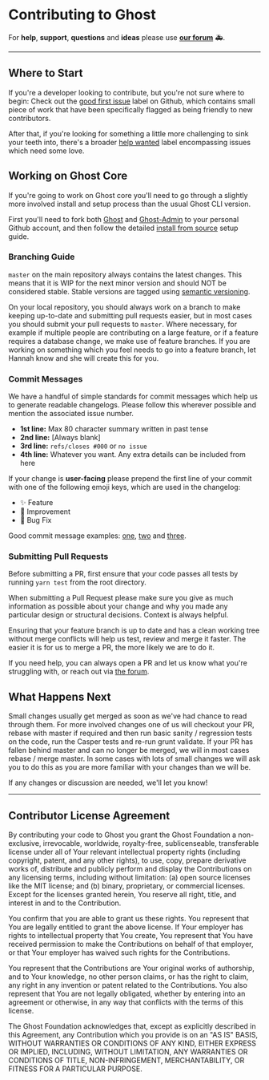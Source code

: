 # Contributing to Ghost

For **help**, **support**, **questions** and **ideas** please use **[our forum](https://forum.ghost.org)**  🚑.

---

## Where to Start

If you're a developer looking to contribute, but you're not sure where to begin: Check out the [good first issue](https://github.com/TryGhost/Ghost/labels/good%20first%20issue) label on Github, which contains small piece of work that have been specifically flagged as being friendly to new contributors.

After that, if you're looking for something a little more challenging to sink your teeth into, there's a broader [help wanted](https://github.com/TryGhost/Ghost/labels/help%20wanted) label encompassing issues which need some love.


## Working on Ghost Core

If you're going to work on Ghost core you'll need to go through a slightly more involved install and setup process than the usual Ghost CLI version.

First you'll need to fork both [Ghost](https://github.com/tryghost/ghost) and [Ghost-Admin](https://github.comc/tryghost/ghost-admin) to your personal Github account, and then follow the detailed [install from source](https://docs.ghost.org/install/source/) setup guide.


### Branching Guide

`master` on the main repository always contains the latest changes. This means that it is WIP for the next minor version and should NOT be considered stable. Stable versions are tagged using [semantic versioning](http://semver.org/). 

On your local repository, you should always work on a branch to make keeping up-to-date and submitting pull requests easier, but in most cases you should submit your pull requests to `master`. Where necessary, for example if multiple people are contributing on a large feature, or if a feature requires a database change, we make use of feature branches. If you are working on something which you feel needs to go into a feature branch, let Hannah know and she will create this for you.


### Commit Messages

We have a handful of simple standards for commit messages which help us to generate readable changelogs. Please follow this wherever possible and mention the associated issue number.

- **1st line:** Max 80 character summary written in past tense
- **2nd line:** [Always blank]
- **3rd line:** `refs/closes #000` or `no issue`
- **4th line:** Whatever you want. Any extra details can be included from here

If your change is **user-facing** please prepend the first line of your commit with one of the following emoji keys, which are used in the changelog:

- ✨ Feature
- 🎨 Improvement
- 🐛 Bug Fix

Good commit message examples: [one](https://github.com/TryGhost/Ghost/commit/61db6defde3b10a4022c86efac29cf15ae60983f), [two](https://github.com/TryGhost/Ghost/commit/b392d1925a9f961d7b4bf781ee86393a7773ed4b) and [three](https://github.com/TryGhost/Ghost/commit/e4807a779c28a754e3f8ae871a26a8aad12ca9a9).


### Submitting Pull Requests

Before submitting a PR, first ensure that your code passes all tests by running `yarn test` from the root directory.

When submitting a Pull Request please make sure you give as much information as possible about your change and why you made any particular design or structural decisions. Context is always helpful.

Ensuring that your feature branch is up to date and has a clean working tree without merge conflicts will help us test, review and merge it faster. The easier it is for us to merge a PR, the more likely we are to do it.

If you need help, you can always open a PR and let us know what you're struggling with, or reach out via [the forum](https://forum.ghost.org).


## What Happens Next

Small changes usually get merged as soon as we've had chance to read through them. For more involved changes one of us will checkout your PR, rebase with master if required and then run basic sanity / regression tests on the code, run the Casper tests and re-run grunt validate. If your PR has fallen behind master and can no longer be merged, we will in most cases rebase / merge master. In some cases with lots of small changes we will ask you to do this as you are more familiar with your changes than we will be.

If any changes or discussion are needed, we'll let you know!


---

## Contributor License Agreement

By contributing your code to Ghost you grant the Ghost Foundation a non-exclusive, irrevocable, worldwide, royalty-free, sublicenseable, transferable license under all of Your relevant intellectual property rights (including copyright, patent, and any other rights), to use, copy, prepare derivative works of, distribute and publicly perform and display the Contributions on any licensing terms, including without limitation:
(a) open source licenses like the MIT license; and (b) binary, proprietary, or commercial licenses. Except for the licenses granted herein, You reserve all right, title, and interest in and to the Contribution.

You confirm that you are able to grant us these rights. You represent that You are legally entitled to grant the above license. If Your employer has rights to intellectual property that You create, You represent that You have received permission to make the Contributions on behalf of that employer, or that Your employer has waived such rights for the Contributions.

You represent that the Contributions are Your original works of authorship, and to Your knowledge, no other person claims, or has the right to claim, any right in any invention or patent related to the Contributions. You also represent that You are not legally obligated, whether by entering into an agreement or otherwise, in any way that conflicts with the terms of this license.

The Ghost Foundation acknowledges that, except as explicitly described in this Agreement, any Contribution which you provide is on an "AS IS" BASIS, WITHOUT WARRANTIES OR CONDITIONS OF ANY KIND, EITHER EXPRESS OR IMPLIED, INCLUDING, WITHOUT LIMITATION, ANY WARRANTIES OR CONDITIONS OF TITLE, NON-INFRINGEMENT, MERCHANTABILITY, OR FITNESS FOR A PARTICULAR PURPOSE.
